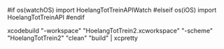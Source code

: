 #if os(watchOS)
  import HoelangTotTreinAPIWatch
#elseif os(iOS)
  import HoelangTotTreinAPI
#endif

xcodebuild "-workspace" "HoelangTotTrein2.xcworkspace" "-scheme" "HoelangTotTrein2" "clean" "build" | xcpretty